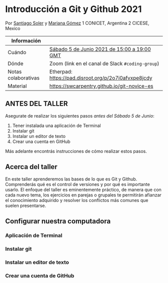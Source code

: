 # Introducción a Git y Github 2021

Por [Santiago Soler](https://www.santisoler.com/) y [Mariana Gómez](https://github.com/MGomezN)
1 CONICET, Argentina
2 CICESE, Mexico

| Información | |
| - | --- 
Cuándo | [Sábado 5 de Junio 2021 de 15:00 a 19:00 GMT](https://www.timeanddate.com/worldclock/fixedtime.html?msg=Introducci%C3%B3n+a+Git+%7C+Geolatinas&iso=20210605T12&p1=51&ah=5)
Dónde | Zoom (link en el canal de Slack `#coding-group`)
Notas colaborativas | Etherpad: https://pad.disroot.org/p/2o7i0afvxpe8jcdy
Material | https://swcarpentry.github.io/git-novice-es

## ANTES DEL TALLER

Asegurate de realizar los siguientes pasos *antes del Sábado 5 de Junio*:

1. Tener instalada una aplicación de Terminal
2. Instalar git
3. Instalar un editor de texto
4. Crear una cuenta en GitHub

Más adelante encontrás instrucciones de cómo realizar estos pasos.

## Acerca del taller
En este taller aprenderemos las bases de lo que es Git y Github. Comprenderás qué es el control de versiones y por qué es importante usarlo. El enfoque del taller es eminentemente práctico, de manera que con cada nuevo tema, los ejercicios en parejas o grupales te permitirán afianzar el conocimiento adquirido y resolver los conflictos más comunes que suelen presentarse.



## Configurar nuestra computadora

### Aplicación de Terminal

### Instalar git

### Instalar un editor de texto

### Crear una cuenta de GitHub
